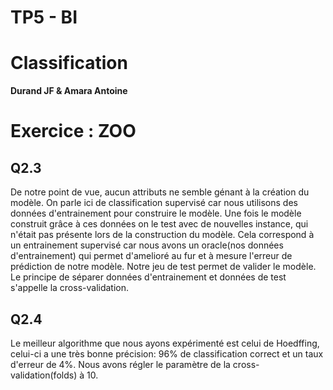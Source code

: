 # TP5 - BI
# Classification

**Durand JF & Amara Antoine**

# Exercice : ZOO



## Q2.3

De notre point de vue, aucun attributs ne semble génant à la création du modèle. On parle ici de classification supervisé car nous utilisons des données d'entrainement pour construire le modèle. Une fois le modèle construit grâce à ces données on le test avec de nouvelles instance, qui n'était pas présente lors de la construction du modèle. Cela correspond à un entrainement supervisé car nous avons un oracle(nos données d'entrainement) qui permet d'amelioré au fur et à mesure l'erreur de prédiction de notre modèle. Notre jeu de test permet de valider le modèle. Le principe de séparer données d'entrainement et données de test s'appelle la cross-validation.

## Q2.4

Le meilleur algorithme que nous ayons expérimenté est celui de Hoedffing, celui-ci a une très bonne précision: 96% de classification correct et un taux d'erreur de 4%. Nous avons régler le paramètre de la cross-validation(folds) à 10.

